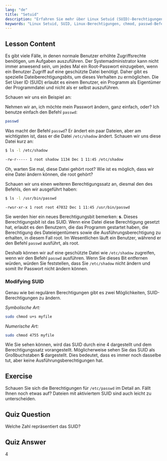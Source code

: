 ```yaml
---
lang: "de"
title: "Setuid"
description: "Erfahren Sie mehr über Linux Setuid (SUID)-Berechtigungen, wie sie funktionieren und wie man sie ändert. Verstehen Sie SUID für sicheren Dateizugriff in Linux."
keywords: "Linux Setuid, SUID, Linux-Berechtigungen, chmod, passwd-Befehl, Linux-Sicherheit, Linux für Anfänger, Linux-Tutorial"
---
```


## Lesson Content

Es gibt viele Fälle, in denen normale Benutzer erhöhte Zugriffsrechte benötigen, um Aufgaben auszuführen. Der Systemadministrator kann nicht immer anwesend sein, um jedes Mal ein Root-Passwort einzugeben, wenn ein Benutzer Zugriff auf eine geschützte Datei benötigt. Daher gibt es spezielle Dateiberechtigungsbits, um dieses Verhalten zu ermöglichen. Die Set User ID (SUID) erlaubt es einem Benutzer, ein Programm als Eigentümer der Programmdatei und nicht als er selbst auszuführen.

Schauen wir uns ein Beispiel an:

Nehmen wir an, ich möchte mein Passwort ändern, ganz einfach, oder? Ich benutze einfach den Befehl `passwd`:

```bash
passwd
```

Was macht der Befehl `passwd`? Er ändert ein paar Dateien, aber am wichtigsten ist, dass er die Datei `/etc/shadow` ändert. Schauen wir uns diese Datei kurz an:

```bash
$ ls -l /etc/shadow

-rw-r----- 1 root shadow 1134 Dec 1 11:45 /etc/shadow
```

Oh, warten Sie mal, diese Datei gehört root? Wie ist es möglich, dass wir eine Datei ändern können, die root gehört?

Schauen wir uns einen weiteren Berechtigungssatz an, diesmal den des Befehls, den wir ausgeführt haben:

```bash
$ ls -l /usr/bin/passwd

-rwsr-xr-x 1 root root 47032 Dec 1 11:45 /usr/bin/passwd
```

Sie werden hier ein neues Berechtigungsbit bemerken: **s**. Dieses Berechtigungsbit ist das SUID. Wenn eine Datei diese Berechtigung gesetzt hat, erlaubt es den Benutzern, die das Programm gestartet haben, die Berechtigung des Dateieigentümers sowie die Ausführungsberechtigung zu erhalten, in diesem Fall root. Im Wesentlichen läuft ein Benutzer, während er den Befehl `passwd` ausführt, als root.

Deshalb können wir auf eine geschützte Datei wie `/etc/shadow` zugreifen, wenn wir den Befehl `passwd` ausführen. Wenn Sie dieses Bit entfernen würden, würden Sie feststellen, dass Sie `/etc/shadow` nicht ändern und somit Ihr Passwort nicht ändern können.

### Modifying SUID

Genau wie bei regulären Berechtigungen gibt es zwei Möglichkeiten, SUID-Berechtigungen zu ändern.

_Symbolische Art:_

```bash
sudo chmod u+s myfile
```

_Numerische Art:_

```bash
sudo chmod 4755 myfile
```

Wie Sie sehen können, wird das SUID durch eine 4 dargestellt und dem Berechtigungssatz vorangestellt. Möglicherweise sehen Sie das SUID als Großbuchstaben **S** dargestellt. Dies bedeutet, dass es immer noch dasselbe tut, aber keine Ausführungsberechtigungen hat.

## Exercise

Schauen Sie sich die Berechtigungen für `/etc/passwd` im Detail an. Fällt Ihnen noch etwas auf? Dateien mit aktiviertem SUID sind auch leicht zu unterscheiden.

## Quiz Question

Welche Zahl repräsentiert das SUID?

## Quiz Answer

4
